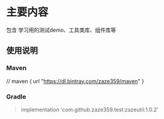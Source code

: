 # 主要内容

包含 学习用的测试demo、工具类库、组件库等

## 使用说明

### Maven
// maven { url "https://dl.bintray.com/zaze359/maven" }

### Gradle

> implementation 'com.github.zaze359.test:zazeutil:1.0.2'
